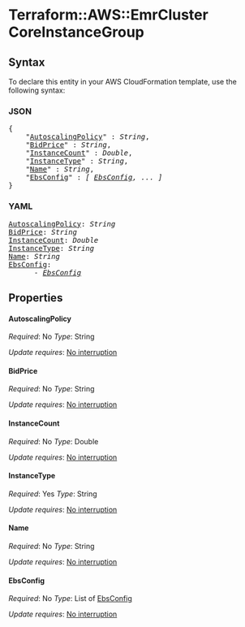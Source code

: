 # Terraform::AWS::EmrCluster CoreInstanceGroup

## Syntax

To declare this entity in your AWS CloudFormation template, use the following syntax:

### JSON

<pre>
{
    "<a href="#autoscalingpolicy" title="AutoscalingPolicy">AutoscalingPolicy</a>" : <i>String</i>,
    "<a href="#bidprice" title="BidPrice">BidPrice</a>" : <i>String</i>,
    "<a href="#instancecount" title="InstanceCount">InstanceCount</a>" : <i>Double</i>,
    "<a href="#instancetype" title="InstanceType">InstanceType</a>" : <i>String</i>,
    "<a href="#name" title="Name">Name</a>" : <i>String</i>,
    "<a href="#ebsconfig" title="EbsConfig">EbsConfig</a>" : <i>[ <a href="coreinstancegroup-ebsconfig.md">EbsConfig</a>, ... ]</i>
}
</pre>

### YAML

<pre>
<a href="#autoscalingpolicy" title="AutoscalingPolicy">AutoscalingPolicy</a>: <i>String</i>
<a href="#bidprice" title="BidPrice">BidPrice</a>: <i>String</i>
<a href="#instancecount" title="InstanceCount">InstanceCount</a>: <i>Double</i>
<a href="#instancetype" title="InstanceType">InstanceType</a>: <i>String</i>
<a href="#name" title="Name">Name</a>: <i>String</i>
<a href="#ebsconfig" title="EbsConfig">EbsConfig</a>: <i>
      - <a href="coreinstancegroup-ebsconfig.md">EbsConfig</a></i>
</pre>

## Properties

#### AutoscalingPolicy

_Required_: No
_Type_: String

_Update requires_: [No interruption](https://docs.aws.amazon.com/AWSCloudFormation/latest/UserGuide/using-cfn-updating-stacks-update-behaviors.html#update-no-interrupt)

#### BidPrice

_Required_: No
_Type_: String

_Update requires_: [No interruption](https://docs.aws.amazon.com/AWSCloudFormation/latest/UserGuide/using-cfn-updating-stacks-update-behaviors.html#update-no-interrupt)

#### InstanceCount

_Required_: No
_Type_: Double

_Update requires_: [No interruption](https://docs.aws.amazon.com/AWSCloudFormation/latest/UserGuide/using-cfn-updating-stacks-update-behaviors.html#update-no-interrupt)

#### InstanceType

_Required_: Yes
_Type_: String

_Update requires_: [No interruption](https://docs.aws.amazon.com/AWSCloudFormation/latest/UserGuide/using-cfn-updating-stacks-update-behaviors.html#update-no-interrupt)

#### Name

_Required_: No
_Type_: String

_Update requires_: [No interruption](https://docs.aws.amazon.com/AWSCloudFormation/latest/UserGuide/using-cfn-updating-stacks-update-behaviors.html#update-no-interrupt)

#### EbsConfig

_Required_: No
_Type_: List of <a href="coreinstancegroup-ebsconfig.md">EbsConfig</a>

_Update requires_: [No interruption](https://docs.aws.amazon.com/AWSCloudFormation/latest/UserGuide/using-cfn-updating-stacks-update-behaviors.html#update-no-interrupt)

